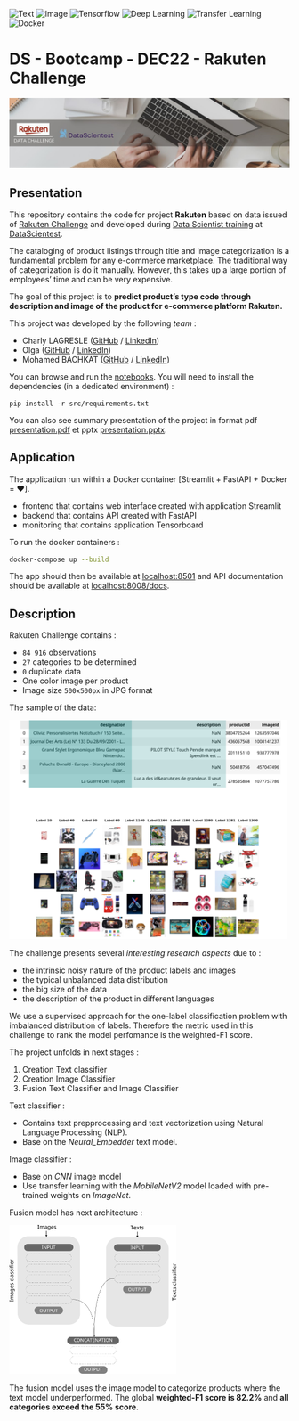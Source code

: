 
![Text](https://placehold.co/100x20?text=Text) 
![Image](https://placehold.co/100x20?text=Image) 
![Tensorflow](https://placehold.co/100x20?text=Tensorflow)
![Deep Learning](https://placehold.co/100x20?text=Deep+Learning)
![Transfer Learning](https://placehold.co/100x20?text=Transfer+Learning)
![Docker](https://placehold.co/100x20?text=Docker) 
# DS - Bootcamp - DEC22 - Rakuten Challenge
![cover](./slides/images/readme_cover.jpg) 
## Presentation
This repository contains the code for project **Rakuten** based on data issued of [Rakuten Challenge](https://challengedata.ens.fr/participants/challenges/35/) 
and developed during [Data Scientist training](https://datascientest.com/en/data-scientist-course) at [DataScientest](https://datascientest.com/).  
  

The cataloging of product listings through title and image categorization is a fundamental problem for any e-commerce marketplace. The traditional way of categorization is do it manually. However, this takes up a large portion of employees’ time and can be very expensive.

The goal of this project is to **predict product’s type code  through description and image of the product for e-commerce platform Rakuten.** 


This project was developed by the following *team* :
- Charly LAGRESLE ([GitHub](https://github.com/karolus-git/) / [LinkedIn](https://www.linkedin.com/in/charly-lagresle/))
- Olga ([GitHub](https://github.com/data-modelisation/) / [LinkedIn](https://www.linkedin.com/in/tolstolutska/))
- Mohamed BACHKAT  ([GitHub](https://github.com/mbachkat/) / [LinkedIn](https://fr.linkedin.com/in/mo-bachkat-7389451a3/))

You can browse and run the [notebooks](./notebooks). You will need to install the dependencies (in a dedicated environment) :

```
pip install -r src/requirements.txt
```

You can also see summary presentation of the project in format pdf 
[presentation.pdf](./slides/rapport.pdf) et pptx [presentation.pptx](./slides/rapport.pptx). 

## Application
The application run within a Docker container [Streamlit + FastAPI + Docker = &hearts;].

* frontend that contains  web interface created with  application Streamlit  
* backend that contains   API created with FastAPI   
* monitoring that contains application Tensorboard  

To run the docker containers :

```sh
docker-compose up --build 
```
The app should then be available at [localhost:8501](http://localhost:8501) and API documentation should be available at [localhost:8008/docs](http://localhost:8008/docs).


## Description
Rakuten Challenge contains : 

* `84 916` observations
* `27` categories to be determined 
* `0` duplicate data
* One color image per product
* Image size `500x500px` in JPG format 

The sample of the data:   

<img src="./slides/images/dataframe.svg" width="500" />

The challenge presents several *interesting research aspects* due to :
- the intrinsic noisy nature of the product labels and images 
- the typical unbalanced data distribution
- the big size of the data 
- the description of the product in different languages 

We use a supervised approach for the one-label classification problem with imbalanced distribution of labels. Therefore the metric used in this challenge to rank the model perfomance is the weighted-F1 score.

The project unfolds in next stages : 

1. Creation Text classifier 
1. Creation Image Classifier 
1. Fusion Text Classifier and Image Classifier  

Text classifier : 
* Contains text prepprocessing and text vectorization using Natural Language Processing (NLP).   
* Base on the *Neural_Embedder* text model. 

Image classifier : 
* Base on *CNN* image model
* Use transfer learning with the *MobileNetV2* model loaded with pre-trained weights on *ImageNet*. 

Fusion model has next architecture :  

<img src="./notebooks/images/fusion_methodology.png" width="300" />

The fusion model uses the image model to categorize products where the text model underperformed. The global **weighted-F1 score is 82.2%** and **all categories exceed the 55% score**. 


